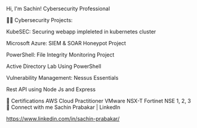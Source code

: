 Hi, I'm Sachin!
Cybersecurity Professional

👨‍💻 Cybersecurity Projects:

KubeSEC: Securing webapp impleleted in kubernetes cluster

Microsoft Azure: SIEM & SOAR Honeypot Project

PowerShell: File Integrity Monitoring Project

Active Directory Lab Using PowerShell

Vulnerability Management: Nessus Essentials

Rest API using Node Js and Express

🥇 Certifications
AWS Cloud Practitioner
VMware NSX-T
Fortinet NSE 1, 2, 3
🤳 Connect with me
Sachin Prabakar | LinkedIn

https://www.linkedin.com/in/sachin-prabakar/
